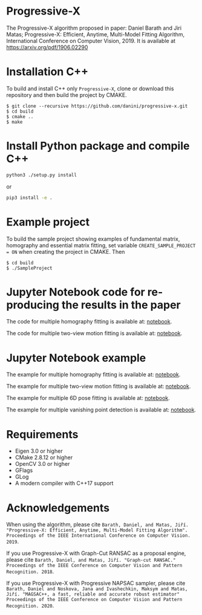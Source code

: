 # Progressive-X

The Progressive-X algorithm proposed in paper: Daniel Barath and Jiri Matas; Progressive-X: Efficient, Anytime, Multi-Model Fitting Algorithm, International Conference on Computer Vision, 2019. 
It is available at https://arxiv.org/pdf/1906.02290

# Installation C++

To build and install C++ only `Progressive-X`, clone or download this repository and then build the project by CMAKE. 
```shell
$ git clone --recursive https://github.com/danini/progressive-x.git
$ cd build
$ cmake ..
$ make
```

# Install Python package and compile C++

```bash
python3 ./setup.py install
```

or

```bash
pip3 install -e .
```

# Example project

To build the sample project showing examples of fundamental matrix, homography and essential matrix fitting, set variable `CREATE_SAMPLE_PROJECT = ON` when creating the project in CMAKE. 
Then 
```shell
$ cd build
$ ./SampleProject
```

# Jupyter Notebook code for re-producing the results in the paper

The code for multiple homography fitting is available at: [notebook](dataset_comparison/adelaideH.ipynb).

The code for multiple two-view motion fitting is available at: [notebook](dataset_comparison/adelaideF.ipynb).

# Jupyter Notebook example

The example for multiple homography fitting is available at: [notebook](examples/example_multi_homography.ipynb).

The example for multiple two-view motion fitting is available at: [notebook](examples/example_multi_two_view_motion.ipynb).
 
The example for multiple 6D pose fitting is available at: [notebook](examples/example_multi_pose_6d.ipynb).
 
The example for multiple vanishing point detection is available at: [notebook](examples/example_multi_vanishing_point.ipynb).

# Requirements

- Eigen 3.0 or higher
- CMake 2.8.12 or higher
- OpenCV 3.0 or higher
- GFlags
- GLog
- A modern compiler with C++17 support


# Acknowledgements

When using the algorithm, please cite `Barath, Daniel, and Matas, Jiří. "Progressive-X: Efficient, Anytime, Multi-Model Fitting Algorithm". Proceedings of the IEEE International Conference on Computer Vision. 2019`.

If you use Progressive-X with Graph-Cut RANSAC as a proposal engine, please cite `Barath, Daniel, and Matas, Jiří. "Graph-cut RANSAC." Proceedings of the IEEE Conference on Computer Vision and Pattern Recognition. 2018`.

If you use Progressive-X with Progressive NAPSAC sampler, please cite `Barath, Daniel and Noskova, Jana and Ivashechkin, Maksym and Matas, Jiří. "MAGSAC++, a fast, reliable and accurate robust estimator" Proceedings of the IEEE Conference on Computer Vision and Pattern Recognition. 2020`.
